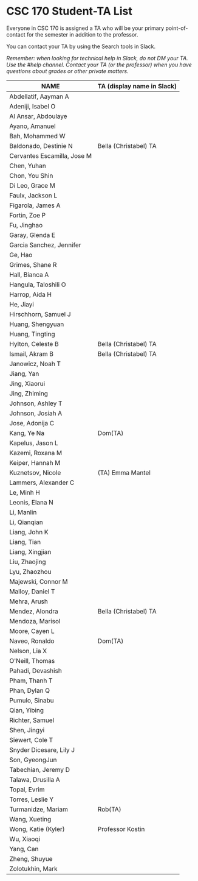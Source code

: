 # CSC 170 Student-TA List

Everyone in CSC 170 is assigned a TA who will be your primary point-of-contact for the semester in addition to the professor. 

You can contact your TA by using the Search tools in Slack.

*Remember: when looking for technical help in Slack, do not DM your TA. Use the #help channel. Contact your TA (or the professor) when you have questions about grades or other private matters.*

| NAME             | TA (display name in Slack) |
| ---------------------------- | --------------------- |
| Abdellatif, Aayman A    |            |
| Adeniji, Isabel O      |            |
| Al Ansar, Abdoulaye     |            |
| Ayano, Amanuel       |            |
| Bah, Mohammed W       |            |
| Baldonado, Destinie N    | Bella (Christabel) TA |
| Cervantes Escamilla, Jose M |            |
| Chen, Yuhan         |            |
| Chon, You Shin       |            |
| Di Leo, Grace M       |            |
| Faulx, Jackson L      |            |
| Figarola, James A      |            |
| Fortin, Zoe P        |            |
| Fu, Jinghao         |            |
| Garay, Glenda E       |            |
| Garcia Sanchez, Jennifer  |            |
| Ge, Hao           |            |
| Grimes, Shane R       |            |
| Hall, Bianca A       |            |
| Hangula, Taloshili O    |            |
| Harrop, Aida H       |            |
| He, Jiayi          |            |
| Hirschhorn, Samuel J    |            |
| Huang, Shengyuan      |            |
| Huang, Tingting       |            |
| Hylton, Celeste B      | Bella (Christabel) TA |
| Ismail, Akram B       | Bella (Christabel) TA |
| Janowicz, Noah T      |            |
| Jiang, Yan         |            |
| Jing, Xiaorui        |            |
| Jing, Zhiming        |            |
| Johnson, Ashley T      |            |
| Johnson, Josiah A      |            |
| Jose, Adonija C       |            |
| Kang, Ye Na         | Dom(TA)        |
| Kapelus, Jason L      |            |
| Kazemi, Roxana M      |            |
| Keiper, Hannah M      |            |
| Kuznetsov, Nicole      | (TA) Emma Mantel   |
| Lammers, Alexander C    |            |
| Le, Minh H         |            |
| Leonis, Elana N       |            |
| Li, Manlin         |            |
| Li, Qianqian        |            |
| Liang, John K        |            |
| Liang, Tian         |            |
| Liang, Xingjian       |            |
| Liu, Zhaojing        |            |
| Lyu, Zhaozhou        |            |
| Majewski, Connor M     |            |
| Malloy, Daniel T      |            |
| Mehra, Arush        |            |
| Mendez, Alondra       | Bella (Christabel) TA |
| Mendoza, Marisol      |            |
| Moore, Cayen L       |            |
| Naveo, Ronaldo       | Dom(TA)        |
| Nelson, Lia X        |            |
| O'Neill, Thomas       |            |
| Pahadi, Devashish      |            |
| Pham, Thanh T        |            |
| Phan, Dylan Q        |            |
| Pumulo, Sinabu       |            |
| Qian, Yibing        |            |
| Richter, Samuel       |            |
| Shen, Jingyi        |            |
| Siewert, Cole T       |            |
| Snyder Dicesare, Lily J   |            |
| Son, GyeongJun       |            |
| Tabechian, Jeremy D     |            |
| Talawa, Drusilla A     |            |
| Topal, Evrim        |            |
| Torres, Leslie Y      |            |
| Turmanidze, Mariam     | Rob(TA)        |
| Wang, Xueting        |            |
| Wong, Katie (Kyler)     | Professor Kostin   |
| Wu, Xiaoqi         |            |
| Yang, Can          |            |
| Zheng, Shuyue        |            |
| Zolotukhin, Mark      |            |


